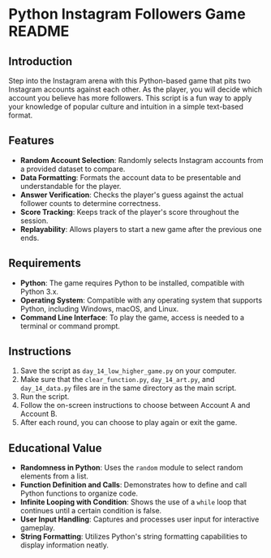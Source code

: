 # Python Instagram Followers Game README

## Introduction
Step into the Instagram arena with this Python-based game that pits two Instagram accounts against each other. As the player, you will decide which account you believe has more followers. This script is a fun way to apply your knowledge of popular culture and intuition in a simple text-based format.

## Features
- **Random Account Selection**: Randomly selects Instagram accounts from a provided dataset to compare.
- **Data Formatting**: Formats the account data to be presentable and understandable for the player.
- **Answer Verification**: Checks the player's guess against the actual follower counts to determine correctness.
- **Score Tracking**: Keeps track of the player's score throughout the session.
- **Replayability**: Allows players to start a new game after the previous one ends.

## Requirements
- **Python**: The game requires Python to be installed, compatible with Python 3.x.
- **Operating System**: Compatible with any operating system that supports Python, including Windows, macOS, and Linux.
- **Command Line Interface**: To play the game, access is needed to a terminal or command prompt.

## Instructions
1. Save the script as `day_14_low_higher_game.py` on your computer.
2. Make sure that the `clear_function.py`, `day_14_art.py`, and `day_14_data.py` files are in the same directory as the main script.
3. Run the script.
4. Follow the on-screen instructions to choose between Account A and Account B.
5. After each round, you can choose to play again or exit the game.

## Educational Value
- **Randomness in Python**: Uses the `random` module to select random elements from a list.
- **Function Definition and Calls**: Demonstrates how to define and call Python functions to organize code.
- **Infinite Looping with Condition**: Shows the use of a `while` loop that continues until a certain condition is false.
- **User Input Handling**: Captures and processes user input for interactive gameplay.
- **String Formatting**: Utilizes Python's string formatting capabilities to display information neatly.
